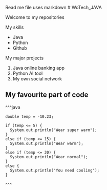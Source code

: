 Read me file uses markdown # WoTech_JAVA

Welcome to my repositories

My skills
- Java
- Python
- Github

My major projects
1. Java online banking app
2. Python AI tool
3. My own social network

## My favourite part of code
^^^java

    double temp = -10.23;

    if (temp <= 5) {
      System.out.println("Wear super warm");
    }
    else if (temp <= 15) {
      System.out.println("Wear warm");
    }
    else if (temp <= 30) {
      System.out.println("Wear normal");
    }
    else {
      System.out.println("You need cooling");
    }
^^^
